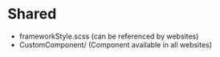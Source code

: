 # Shared
* frameworkStyle.scss (can be referenced by websites)
* CustomComponent/ (Component available in all websites)